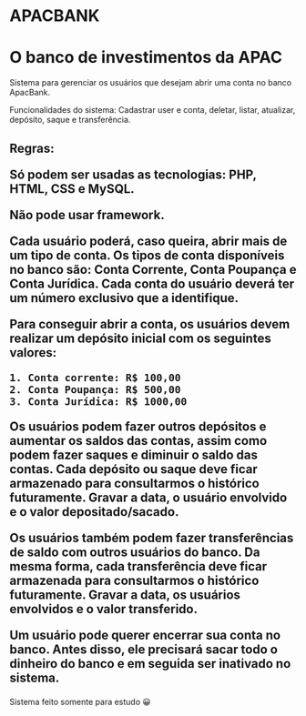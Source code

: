 # APACBANK

<h1>O banco de investimentos da APAC </h1>

Sistema para gerenciar os usuários que desejam abrir uma conta no banco ApacBank.

Funcionalidades do sistema: Cadastrar user e conta, deletar, listar, atualizar, depósito, saque e transferência.

<h2>Regras:

Só podem ser usadas as tecnologias: PHP, HTML, CSS e MySQL.

Não pode usar framework.

Cada usuário poderá, caso queira, abrir mais de um tipo de conta. Os tipos de
conta disponíveis no banco são: Conta Corrente, Conta Poupança e Conta Jurídica. Cada conta
do usuário deverá ter um número exclusivo que a identifique.

Para conseguir abrir a conta, os usuários devem realizar um depósito inicial com os
seguintes valores:

    1. Conta corrente: R$ 100,00
    2. Conta Poupança: R$ 500,00
    3. Conta Jurídica: R$ 1000,00

Os usuários podem fazer outros depósitos e aumentar os saldos das contas, assim como
podem fazer saques e diminuir o saldo das contas. Cada depósito ou saque deve ficar
armazenado para consultarmos o histórico futuramente. Gravar a data, o usuário envolvido e o
valor depositado/sacado.

Os usuários também podem fazer transferências de saldo com outros usuários do banco.
Da mesma forma, cada transferência deve ficar armazenada para consultarmos o histórico
futuramente. Gravar a data, os usuários envolvidos e o valor transferido.

Um usuário pode querer encerrar sua conta no banco. Antes disso, ele precisará sacar
todo o dinheiro do banco e em seguida ser inativado no sistema.</h2>

Sistema feito somente para estudo :grinning:
